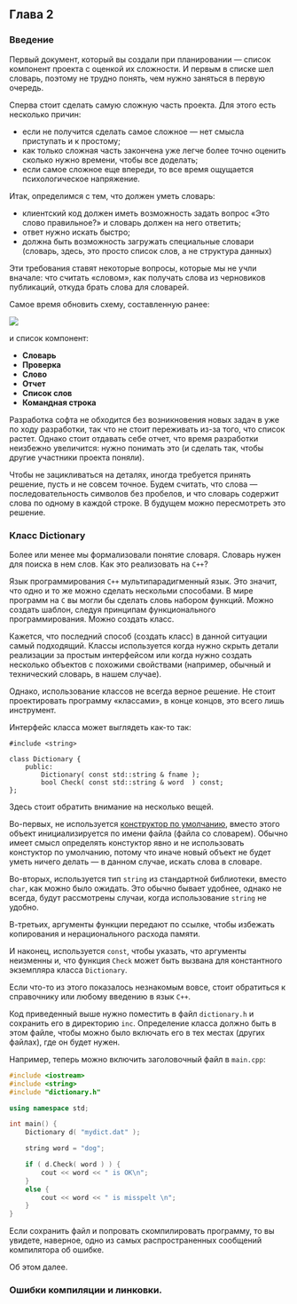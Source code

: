 ## Глава 2

### Введение

Первый документ, который вы создали при планировании — список компонент проекта с оценкой их сложности. И первым в списке шел словарь, поэтому не трудно понять, чем нужно заняться в первую очередь.

Сперва стоит сделать самую сложную часть проекта. Для этого есть несколько причин:

* если не получится сделать самое сложное — нет смысла приступать и к простому;
* как только сложная часть закончена уже легче более точно оценить сколько нужно времени, чтобы все доделать;
* если самое сложное еще впереди, то все время ощущается психологическое напряжение.

Итак, определимся с тем, что должен уметь словарь:

* клиентский код должен иметь возможность задать вопрос «Это слово правильное?» и словарь должен на него ответить;
* ответ нужно искать быстро;
* должна быть возможность загружать специальные словари (словарь, здесь, это просто список слов, а не структура данных)

Эти требования ставят некоторые вопросы, которые мы не учли вначале: что считать «словом», как получать слова из черновиков публикаций, откуда брать слова для словарей.

Самое время обновить схему, составленную ранее:

![](https://yadi.sk/d/pkZLcjgcTB9NT_XXL.jpg)

и список компонент:

* **Словарь**
* **Проверка**
* **Слово**
* **Отчет**
* **Список слов**
* **Командная строка**

Разработка софта не обходится без возникновения новых задач в уже по ходу разработки, так что не стоит переживать из-за того, что список растет. Однако стоит отдавать себе отчет, что время разработки неизбежно увеличится: нужно понимать это (и сделать так, чтобы другие участники проекта поняли).

Чтобы не зацикливаться на деталях, иногда требуется принять решение, пусть и не совсем точное. Будем считать, что слова — последовательность символов без пробелов, и что словарь содержит слова по одному в каждой строке. В будущем можно пересмотреть это решение.

### Класс Dictionary

Более или менее мы формализовали понятие словаря. Словарь нужен для поиска в нем слов. Как это реализовать на `C++`?

Язык программирования `C++` мультипарадигменный язык. Это значит, что одно и то же можно сделать нескольми способами. В мире программ на `C` вы могли бы сделать словь набором функций. Можно создать шаблон, следуя принципам функционального программирования. Можно создать класс.

Кажется, что последний способ (создать класс) в данной ситуации самый подходящий. Классы используется когда нужно скрыть детали реализации за простым интерфейсом или когда нужно создать несколько объектов с похожими свойствами (например, обычный и технический словарь, в нашем случае).

Однако, использование классов не всегда верное решение. Не стоит проектировать программу «классами», в конце концов, это всего лишь инструмент.

Интерфейс класса может выглядеть как-то так:

```с++
#include <string>

class Dictionary {
    public:
        Dictionary( const std::string & fname );
        bool Check( const std::string & word  ) const;
};
```

Здесь стоит обратить внимание на несколько вещей.

Во-первых, не используется [конструктор по умолчанию](http://ru.wikipedia.org/wiki/%CA%EE%ED%F1%F2%F0%F3%EA%F2%EE%F0_%EF%EE_%F3%EC%EE%EB%F7%E0%ED%E8%FE), вместо этого объект инициализируется по имени файла (файла со словарем).
Обычно имеет смысл определять констуктор явно и не использовать констуктор по умолчанию, потому что иначе новый объект не будет уметь ничего делать — в данном случае, искать слова в словаре.

Во-вторых, используется тип `string` из стандартной библиотеки, вместо `char`, как можно было ожидать. Это обычно бывает удобнее, однако не всегда, будут рассмотрены случаи, когда использование `string` не удобно.

В-третьих, аргументы функции передают по ссылке, чтобы избежать копирования и нерационального расхода памяти.

И наконец, используется `const`, чтобы указать, что аргументы неизменны и, что функция `Check` может быть вызвана для константного экземпляра класса `Dictionary`.

Если что-то из этого показалось незнакомым вовсе, стоит обратиться к справочнику или любому введению в язык `C++`.

Код приведенный выше нужно поместить в файл `dictionary.h` и сохранить его в директорию `inc`. Определение класса должно быть в этом файле, чтобы можно было включать его в тех местах (других файлах), где он будет нужен.

Например, теперь можно включить заголовочный файл в `main.cpp`:

```c++
#include <iostream>
#include <string>
#include "dictionary.h"

using namespace std;

int main() {
    Dictionary d( "mydict.dat" );

    string word = "dog";

    if ( d.Check( word ) ) {
        cout << word << " is OK\n";
    }
    else {
        cout << word << " is misspelt \n";
    }
}
```

Если сохранить файл и попровать скомпилировать программу, то вы увидете, наверное, одно из самых распространенных сообщений компилятора об ошибке.

Об этом далее.

### Ошибки компиляции и линковки.

